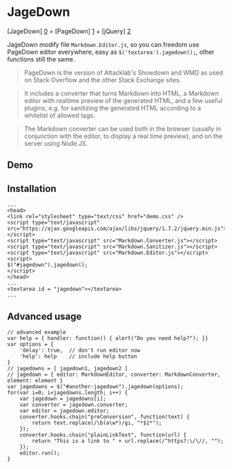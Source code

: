 JageDown
========

[JageDown] [0] = [PageDown] [1] + [jQuery] [2]

JageDown modify file `Markdown.Editor.js`, so you can freedom use PageDown editor everywhere, easy as `$('textarea').jagedown();`, other functions still the same.

> PageDown is the version of Attacklab's Showdown and WMD as used on Stack Overflow and the other Stack Exchange sites.

> It includes a converter that turns Markdown into HTML, a Markdown editor with realtime preview of the generated HTML, and a few useful plugins, e.g. for sanitizing the generated HTML according to a whitelist of allowed tags.

> The Markdown converter can be used both in the browser (usually in conjunction with the editor, to display a real time preview), and on the server using Node.JS.

## Demo


## Installation

    ...
    <head>
    <link rel="stylesheet" type="text/css" href="demo.css" />
    <script type="text/javascript" src="https://ajax.googleapis.com/ajax/libs/jquery/1.7.2/jquery.min.js"></script>
    <script type="text/javascript" src="Markdown.Converter.js"></script>
    <script type="text/javascript" src="Markdown.Sanitizer.js"></script>
    <script type="text/javascript" src="Markdown.Editor.js"></script>
    <script>
    $("#jagedown").jagedown();
    </script>
    </head>
    ...
    <textarea id = "jagedown"></textarea>
    ...

## Advanced usage
    // advanced example
    var help = { handler: function() { alert("Do you need help?"); }}
    var options = {
        'delay': true,  // don't run editor now
        'help': help    // include help button
    }
    // jagedowns = [ jagedown1, jagedown2 ]
    // jagedown = { editor: MarkdownEditor, converter: MarkdownConverter, element: element }
    var jagedowns = $("#another-jagedown").jagedown(options);
    for(var i=0; i<jagedowns.length; i++) {
        var jagedown = jagedowns[i];
        var converter = jagedown.converter;
        var editor = jagedown.editor;
        converter.hooks.chain("preConversion", function(text) {
            return text.replace(/\b(a\w*)/gi, "*$1*");
        });
        converter.hooks.chain("plainLinkText", function(url) {
            return "This is a link to " + url.replace(/^https?:\/\//, "");
        });
        editor.run();
    }


[0]: https://github.com/olragon/JageDown
[1]: https://code.google.com/archive/p/pagedown
[2]: https://jquery.com
